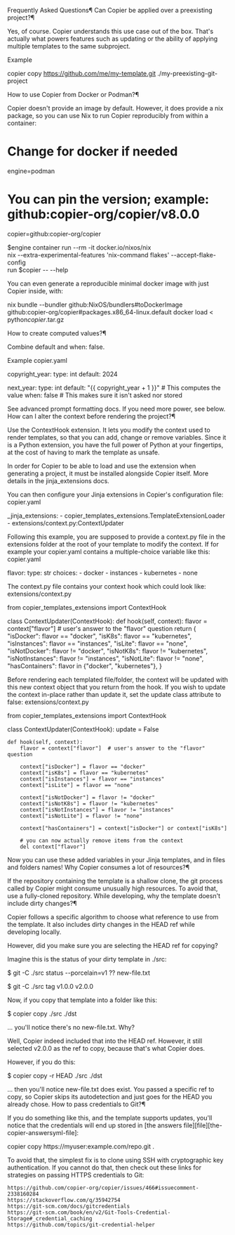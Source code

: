 
Frequently Asked Questions¶
Can Copier be applied over a preexisting project?¶

Yes, of course. Copier understands this use case out of the box. That's actually what powers features such as updating or the ability of applying multiple templates to the same subproject.

Example

copier copy https://github.com/me/my-template.git ./my-preexisting-git-project

How to use Copier from Docker or Podman?¶

Copier doesn't provide an image by default. However, it does provide a nix package, so you can use Nix to run Copier reproducibly from within a container:

# Change for docker if needed
engine=podman

# You can pin the version; example: github:copier-org/copier/v8.0.0
copier=github:copier-org/copier

$engine container run --rm -it docker.io/nixos/nix \
    nix --extra-experimental-features 'nix-command flakes' --accept-flake-config \
    run $copier -- --help

You can even generate a reproducible minimal docker image with just Copier inside, with:

nix bundle --bundler github:NixOS/bundlers#toDockerImage \
    github:copier-org/copier#packages.x86_64-linux.default
docker load < python*copier*.tar.gz

How to create computed values?¶

Combine default and when: false.

Example
copier.yaml

copyright_year:
    type: int
    default: 2024

next_year:
    type: int
    default: "{{ copyright_year + 1 }}" # This computes the value
    when: false # This makes sure it isn't asked nor stored

See advanced prompt formatting docs. If you need more power, see below.
How can I alter the context before rendering the project?¶

Use the ContextHook extension. It lets you modify the context used to render templates, so that you can add, change or remove variables. Since it is a Python extension, you have the full power of Python at your fingertips, at the cost of having to mark the template as unsafe.

In order for Copier to be able to load and use the extension when generating a project, it must be installed alongside Copier itself. More details in the jinja_extensions docs.

You can then configure your Jinja extensions in Copier's configuration file:
copier.yaml

_jinja_extensions:
    - copier_templates_extensions.TemplateExtensionLoader
    - extensions/context.py:ContextUpdater

Following this example, you are supposed to provide a context.py file in the extensions folder at the root of your template to modify the context. If for example your copier.yaml contains a multiple-choice variable like this:
copier.yaml

flavor:
    type: str
    choices:
        - docker
        - instances
        - kubernetes
        - none

The context.py file contains your context hook which could look like:
extensions/context.py

from copier_templates_extensions import ContextHook


class ContextUpdater(ContextHook):
    def hook(self, context):
        flavor = context["flavor"]  # user's answer to the "flavor" question
        return {
            "isDocker": flavor == "docker",
            "isK8s": flavor == "kubernetes",
            "isInstances": flavor == "instances",
            "isLite": flavor == "none",
            "isNotDocker": flavor != "docker",
            "isNotK8s": flavor != "kubernetes",
            "isNotInstances": flavor != "instances",
            "isNotLite": flavor != "none",
            "hasContainers": flavor in {"docker", "kubernetes"},
        }

Before rendering each templated file/folder, the context will be updated with this new context object that you return from the hook. If you wish to update the context in-place rather than update it, set the update class attribute to false:
extensions/context.py

from copier_templates_extensions import ContextHook


class ContextUpdater(ContextHook):
    update = False

    def hook(self, context):
        flavor = context["flavor"]  # user's answer to the "flavor" question

        context["isDocker"] = flavor == "docker"
        context["isK8s"] = flavor == "kubernetes"
        context["isInstances"] = flavor == "instances"
        context["isLite"] = flavor == "none"

        context["isNotDocker"] = flavor != "docker"
        context["isNotK8s"] = flavor != "kubernetes"
        context["isNotInstances"] = flavor != "instances"
        context["isNotLite"] = flavor != "none"

        context["hasContainers"] = context["isDocker"] or context["isK8s"]

        # you can now actually remove items from the context
        del context["flavor"]

Now you can use these added variables in your Jinja templates, and in files and folders names!
Why Copier consumes a lot of resources?¶

If the repository containing the template is a shallow clone, the git process called by Copier might consume unusually high resources. To avoid that, use a fully-cloned repository.
While developing, why the template doesn't include dirty changes?¶

Copier follows a specific algorithm to choose what reference to use from the template. It also includes dirty changes in the HEAD ref while developing locally.

However, did you make sure you are selecting the HEAD ref for copying?

Imagine this is the status of your dirty template in ./src:

$ git -C ./src status --porcelain=v1
?? new-file.txt

$ git -C ./src tag
v1.0.0
v2.0.0

Now, if you copy that template into a folder like this:

$ copier copy ./src ./dst

... you'll notice there's no new-file.txt. Why?

Well, Copier indeed included that into the HEAD ref. However, it still selected v2.0.0 as the ref to copy, because that's what Copier does.

However, if you do this:

$ copier copy -r HEAD ./src ./dst

... then you'll notice new-file.txt does exist. You passed a specific ref to copy, so Copier skips its autodetection and just goes for the HEAD you already chose.
How to pass credentials to Git?¶

If you do something like this, and the template supports updates, you'll notice that the credentials will end up stored in [the answers file][file][the-copier-answersyml-file]:

copier copy https://myuser:example.com/repo.git .

To avoid that, the simplest fix is to clone using SSH with cryptographic key authentication. If you cannot do that, then check out these links for strategies on passing HTTPS credentials to Git:

    https://github.com/copier-org/copier/issues/466#issuecomment-2338160284
    https://stackoverflow.com/q/35942754
    https://git-scm.com/docs/gitcredentials
    https://git-scm.com/book/en/v2/Git-Tools-Credential-Storage#_credential_caching
    https://github.com/topics/git-credential-helper

